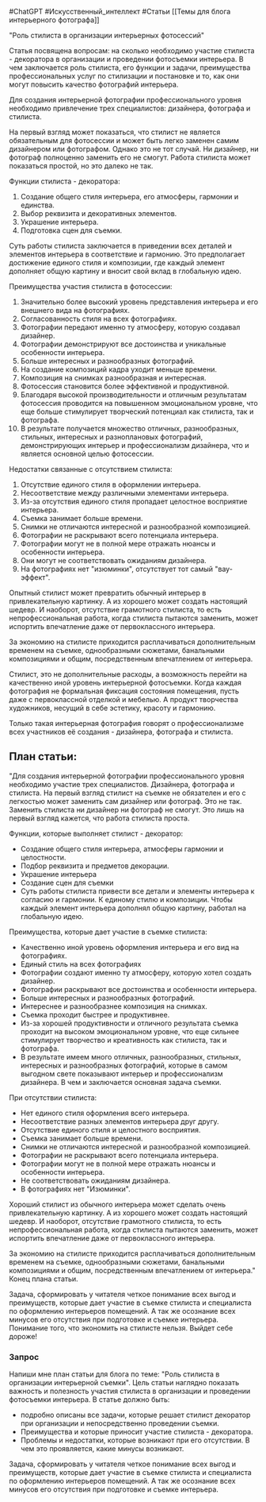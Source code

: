 #ChatGPT #Искусственный_интеллект #Статьи 
[[Темы для блога интерьерного фотографа]]

"Роль стилиста в организации интерьерных фотосессий"

Статья посвящена вопросам: на сколько необходимо участие стилиста - декоратора в организации и проведении фотосъемки интерьера. В чем заключается роль стилиста, его функции и задачи, преимущества профессиональных услуг по стилизации и постановке и то, как они могут повысить качество фотографий интерьера.

Для создания интерьерной фотографии профессионального уровня необходимо привлечение трех специалистов: дизайнера, фотографа и стилиста.

На первый взгляд может показаться, что стилист не является обязательным для фотосессии и может быть легко заменен самим дизайнером или фотографом. Однако это не тот случай. Ни дизайнер, ни фотограф полноценно заменить его не смогут. Работа стилиста может показаться простой, но это далеко не так.

Функции стилиста - декоратора:

1. Создание общего стиля интерьера, его атмосферы, гармонии и единства.
2. Выбор реквизита и декоративных элементов.
3. Украшение интерьера.
4. Подготовка сцен для съемки.

Суть работы стилиста заключается в приведении всех деталей и элементов интерьера в соответствие и гармонию. Это предполагает достижение единого стиля и композиции, где каждый элемент дополняет общую картину и вносит свой вклад в глобальную идею.

Преимущества участия стилиста в фотосессии:

1. Значительно более высокий уровень представления интерьера и его внешнего вида на фотографиях.
2. Согласованность стиля на всех фотографиях.
3. Фотографии передают именно ту атмосферу, которую создавал дизайнер.
4. Фотографии демонстрируют все достоинства и уникальные особенности интерьера.
5. Больше интересных и разнообразных фотографий.
6. На создание композиций кадра уходит меньше времени.
7. Композиция на снимках разнообразная и интересная.
8. Фотосессия становится более эффективной и продуктивной.
9. Благодаря высокой производительности и отличным результатам фотосессия проводится на повышенном эмоциональном уровне, что еще больше стимулирует творческий потенциал как стилиста, так и фотографа.
10. В результате получается множество отличных, разнообразных, стильных, интересных и разноплановых фотографий, демонстрирующих интерьер и профессионализм дизайнера, что и является основной целью фотосессии.

Недостатки связанные с отсутствием стилиста:

1. Отсутствие единого стиля в оформлении интерьера.
2. Несоответствие между различными элементами интерьера.
3. Из-за отсутствия единого стиля пропадает целостное восприятие интерьера.
4. Съемка занимает больше времени.
5. Снимки не отличаются интересной и разнообразной композицией.
6. Фотографии не раскрывают всего потенциала интерьера.
7. Фотографии могут не в полной мере отражать нюансы и особенности интерьера.
8. Они могут не соответствовать ожиданиям дизайнера.
9. На фотографиях нет "изюминки", отсутствует тот самый "вау-эффект".

Опытный стилист может превратить обычный интерьер в привлекательную картинку. А из хорошего может создать настоящий шедевр.
И наоборот, отсутствие грамотного стилиста, то есть непрофессиональная работа, когда стилиста пытаются заменить, может испортить впечатление даже от первоклассного интерьера.

За экономию на стилисте приходится расплачиваться дополнительным временем на съемке, однообразными сюжетами, банальными композициями и общим, посредственным впечатлением от интерьера.

Стилист, это не дополнительные расходы, а возможность перейти на качественно иной уровень интерьерной фотосъемки. Когда каждая фотография не формальная фиксация состояния помещения, пусть даже с первоклассной отделкой и мебелью. А продукт творчества художников, несущий в себе эстетику, красоту и гармонию. 

Только такая интерьерная фотография говорят о профессионализме всех участников её создания - дизайнера, фотографа и стилиста. 


## План статьи:
"Для создания интерьерной фотографии профессионального уровня необходимо участие трех специалистов. Дизайнера, фотографа и стилиста.
На первый взгляд стилист на съемке не обязателен и его с легкостью может заменить сам дизайнер или фотограф.
Это не так. Заменить стилиста ни дизайнер ни фотограф не смогут. Это лишь на первый взгляд кажется, что работа стилиста проста.

Функции, которые выполняет стилист - декоратор:
- Создание общего стиля интерьера, атмосферы гармонии и целостности.
- Подбор реквизита и предметов декорации.
- Украшение интерьера
- Создание сцен для съемки
- Суть работы стилиста привести все детали и элементы интерьера к согласию и гармонии. К единому стилю и композиции. Чтобы каждый элемент интерьера дополнял общую картину, работал на глобальную идею. 


Преимущества, которые дает участие в съемке стилиста:
 - Качественно иной уровень оформления интерьера и его вид на фотографиях.
 - Единый стиль на всех фотографиях
 - Фотографии создают именно ту атмосферу, которую хотел создать дизайнер.
 - Фотографии раскрывают все достоинства и особенности интерьера.
 - Больше интересных и разнообразных фотографий.
 - Интереснее и разнообразнее композиция на снимках.
 -  Съемка проходит быстрее и продуктивнее.
 - Из-за хорошей продуктивности и отличного результата съемка проходит на высоком эмоциональном уровне, что еще сильнее стимулирует творчество и креативность как стилиста, так и фотографа.
 - В результате имеем много отличных, разнообразных, стильных, интересных и разнообразных фотографий, которые в самом выгодном свете показывают интерьер и профессионализм дизайнера. В чем и заключается основная задача съемки.

При отсутствии стилиста:
- Нет единого стиля оформления всего интерьера.
- Несоответствие разных элементов интерьера друг другу.
- Отсутствие единого стиля и целостного восприятия.
- Съемка занимает больше времени.
- Снимки не отличаются интересной и разнообразной композицией.
- Фотографии не раскрывают всего потенциала интерьера.
- Фотографии могут не в полной мере отражать нюансы и особенности интерьера.
- Не соответствовать ожиданиям дизайнера.
- В фотографиях нет "Изюминки".

Хороший стилист из обычного интерьера может сделать очень привлекательную картинку.
А из хорошего может создать настоящий шедевр.
И наоборот, отсутствие грамотного стилиста, то есть непрофессиональная работа, когда стилиста пытаются заменить, может испортить впечатление даже от первоклассного интерьера.

За экономию на стилисте приходится расплачиваться дополнительным временем на съемке, однообразными сюжетами, банальными композициями и общим, посредственным впечатлением от интерьера."
Конец плана статьи.

Задача, сформировать у читателя четкое понимание всех выгод и преимуществ, которые дает участие в съемке стилиста и специалиста по оформлению интерьеров помещений. А так же осознание всех минусов его отсутствия при подготовке и съемке интерьера.
Понимание того, что экономить на стилисте нельзя. Выйдет себе дороже!


### Запрос

Напиши мне план статьи для блога по теме: "Роль стилиста в организации интерьерной съемки".
Цель статьи наглядно показать важность и полезность участия стилиста в организации и проведении фотосъемки интерьера.
В статье должно быть:
- подробно описаны все задачи, которые решает стилист декоратор при организации и непосредственно проведении съемки.
- Преимущества и которые приносит участие стилиста - декоратора.
- Проблемы и недостатки, которые возникают при его отсутствии. В чем это проявляется, какие минусы возникают.

Задача, сформировать у читателя четкое понимание всех выгод и преимуществ, которые дает участие в съемке стилиста и специалиста по оформлению интерьеров помещений. А так же осознание всех минусов его отсутствия при подготовке и съемке интерьера.


